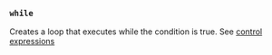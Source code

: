 ### `while`

Creates a loop that executes while the condition is true. See [control expressions](https://docs.ruby-lang.org/en/3.3/syntax/control_expressions_rdoc.html)
